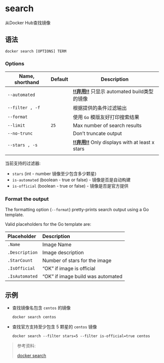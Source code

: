 # search

从Docker Hub查找镜像

## 语法

```shell
docker search [OPTIONS] TERM
```

### Options

| Name, shorthand | Default | Description                                                  |
| --------------- | ------- | ------------------------------------------------------------ |
| `--automated`   |         | [**!!弃用!!**](https://docs.docker.com/engine/deprecated/) 只显示 automated build类型的镜像 |
| `--filter , -f` |         | 根据提供的条件过滤输出                                       |
| `--format`      |         | 使用 `Go` 模版友好打印搜索结果                               |
| `--limit`       | `25`    | Max number of search results                                 |
| `--no-trunc`    |         | Don’t truncate output                                        |
| `--stars , -s`  |         | [**!!弃用!!**](https://docs.docker.com/engine/deprecated/) Only displays with at least x stars |
|                 |         |                                                              |
当前支持的过滤器:

- `stars` (int - number 镜像至少包含多少颗星)
- `is-automated` (boolean - true or false) - 镜像是否是自动构建
- `is-official` (boolean - true or false) - 镜像是否是官方提供

### Format the output

The formatting option (`--format`) pretty-prints search output using a Go template.

Valid placeholders for the Go template are:

| Placeholder    | Description                       |
| :------------- | :-------------------------------- |
| `.Name`        | Image Name                        |
| `.Description` | Image description                 |
| `.StarCount`   | Number of stars for the image     |
| `.IsOfficial`  | “OK” if image is official         |
| `.IsAutomated` | “OK” if image build was automated |

## 示例

- 查找镜像名包含 `centos` 的镜像
  
  ```shell
  docker search centos
  ```
  
- 查找官方支持至少包含 5 颗星的 `centos` 镜像

  ```shell
  docker search --filter stars=5 --filter is-official=true centos
  ```


>参考资料:
>
>[docker search](https://docs.docker.com/engine/reference/commandline/search/)